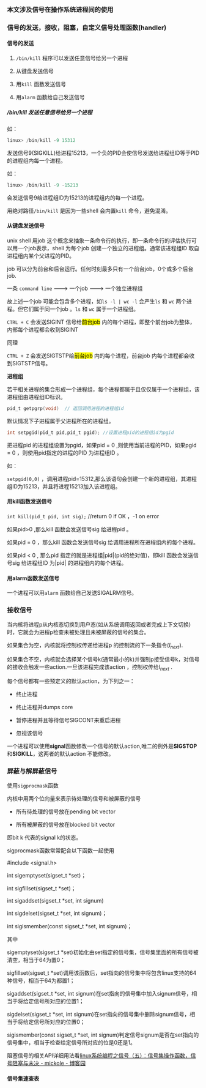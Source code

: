 ### 本文涉及信号在操作系统进程间的使用

### 信号的发送，接收，阻塞，自定义信号处理函数(handler)

#### 信号的发送

1. `/bin/kill` 程序可以发送任意信号给另一个进程

2. 从键盘发送信号

3. 用`kill` 函数发送信号

4. 用`alarm` 函数给自己发送信号

##### /bin/kill 发送任意信号给另一个进程

如：

```c
linux> /bin/kill -9 15312
```

发送信号9(SIGKILL)给进程15213，一个负的PID会使信号发送给进程组ID等于PID的进程组内每一个进程。

如：

```c
linux> /bin/kill -9 -15213
```

会发送信号9给进程组ID为15213的进程组内的每一个进程。

用绝对路径`/bin/kill` 是因为一些shell 会内置`kill` 命令，避免混淆。

#### 从键盘发送信号

unix shell 用job 这个概念来抽象一条命令行的执行，即一条命令行的评估执行可以用一个job表示，shell 为每个job 创建一个独立的进程组。通常该进程组ID 取自进程组内某个父进程的PID。

job 可以分为前台和后台运行。任何时刻最多只有一个前台job，0个或多个后台job.

一条 `command line` --->  一个job ---> 一个独立进程组

故上述一个job 可能会包含多个进程，如`ls -l | wc -l` 会产生`ls` 和 `wc` 两个进程。但它们属于同一个job 。`ls` 和 `wc` 属于一个进程组。

`CTRL + C` 会发送SIGINT 信号给<mark>前台job</mark> 内的每个进程，即整个前台job为整体，内部每个进程都会收到SIGINT

同理 

`CTRL + Z` 会发送SIGTSTP给<mark>前台job</mark> 内的每个进程，前台job 内每个进程都会收到SIGTSTP信号。

**进程组**

若干相关进程的集合形成一个进程组，每个进程都属于且仅仅属于一个进程组，该进程组由进程组ID标识。

```c
pid_t getpgrp(void)  // 返回调用进程的进程组id
```

默认情况下子进程属于父进程所在的进程组。

```c
int setpgid(pid_t pid,pid_t pgid); //设置进程pid的进程组id为pgid
```

把进程pid 的进程组设置为pgid，如果pid = 0 ,则使用当前进程的PID，如果pgid = 0 ，则使用pid指定的进程的PID 为进程组ID 。

如：

`setpgid(0,0)` ，调用进程pid=15312,那么该语句会创建一个新的进程组，其进程组ID为15213，并且将进程15213加入该进程组。

#### 用kill函数发送信号

`int kill(pid_t pid, int sig);`  //return 0 if OK ，-1 on error

如果pid>0 ,那么kill 函数会发送信号sig 给进程pid 。

如果pid = 0  ，那么kill 函数会发送信号sig 给调用进程所在进程组内的每个进程。

如果pid < 0 , 那么pid 指定的就是进程组|pid|(pid的绝对值)，即kill 函数会发送信号sig 给进程组ID 为|pid| 的进程组内的每个进程。

#### 用alarm函数发送信号

一个进程可以用`alarm` 函数给自己发送SIGALRM信号。

### 接收信号

当内核将进程p从内核态切换到用户态(如从系统调用返回或者完成上下文切换)时，它就会为进程p检查未被处理且未被屏蔽的信号的集合。

如果集合为空，内核就将控制权传递给进程p 的控制流的下一条指令($I_{next}$).

如果集合不空，内核就会选择某个信号k(通常最小的k)并强制p接受信号k，对信号的接收会触发一些action.一旦该进程完成该action ，控制权传给$I_{next}$ .

每个信号都有一些预定义的默认action，为下列之一：

- 终止进程

- 终止进程并dumps core

- 暂停进程并且等待信号SIGCONT来重启进程

- 忽视该信号

一个进程可以使用**signal**函数修改一个信号的默认action,唯二的例外是**SIGSTOP**和**SIGKILL**，这两者的默认action 不能修改。

### 屏蔽与解屏蔽信号

使用`sigprocmask`函数

内核中用两个位向量来表示待处理的信号和被屏蔽的信号

- 所有待处理的信号放在pending bit vector

- 所有被屏蔽的信号放在blocked bit vector

即bit k 代表的signal k的状态。

sigprocmask函数常常配合以下函数一起使用

#include <signal.h>

int sigemptyset(sigset_t *set)；

int sigfillset(sigset_t *set)；

int sigaddset(sigset_t *set, int signum)

int sigdelset(sigset_t *set, int signum)；

int sigismember(const sigset_t *set, int signum)；

其中

sigemptyset(sigset_t *set)初始化由set指定的信号集，信号集里面的所有信号被清空，相当于64为置0；

sigfillset(sigset_t *set)调用该函数后，set指向的信号集中将包含linux支持的64种信号，相当于64为都置1；

sigaddset(sigset_t *set, int signum)在set指向的信号集中加入signum信号，相当于将给定信号所对应的位置1；

sigdelset(sigset_t *set, int signum)在set指向的信号集中删除signum信号，相当于将给定信号所对应的位置0；

sigismember(const sigset_t *set, int signum)判定信号signum是否在set指向的信号集中，相当于检查给定信号所对应的位是0还是1。

阻塞信号的相关API详细用法看[linux系统编程之信号（五）：信号集操作函数，信号阻塞与未决 - mickole - 博客园](https://www.cnblogs.com/mickole/p/3191281.html)

#### 信号集速查表

<img title="" src="file:///E:/Files/LearnNotes/img_src/linux_signal_set.png" alt="" data-align="inline">
